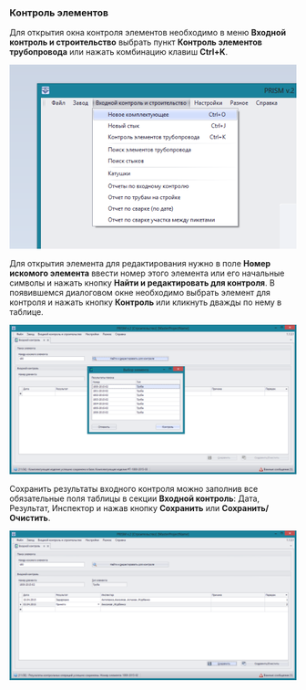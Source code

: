 ﻿
### Контроль элементов 
Для открытия окна контроля элементов необходимо в меню **Входной контроль и строительство** выбрать пункт **Контроль элементов трубопровода** или нажать комбинацию клавиш **Ctrl+K**.

![_menu_construction.png](_menu_construction.png "")

Для открытия элемента для редактирования нужно в поле **Номер искомого элемента** ввести номер этого элемента или его начальные символы и нажать кнопку **Найти и редактировать для контроля**. В появившемся диалоговом окне необходимо выбрать элемент  для контроля и нажать кнопку **Контроль** или кликнуть дважды по нему в таблице.

![_construction_incominginspection_search.png](_construction_incominginspection_search.png "")

Сохранить результаты входного контроля можно заполнив все обязательные поля таблицы в секции **Входной контроль**: Дата, Результат, Инспектор и нажав кнопку **Сохранить** или **Сохранить/Очистить**.

![_construction_incominginspection_done.png](_construction_incominginspection_done.png "")
  
